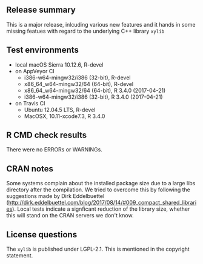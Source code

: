 ## Release summary

This is a major release, inlcuding various new features 
and it hands in some missing featues with regard 
to the underlying C++ library `xylib`

## Test environments
* local macOS Sierra 10.12.6, R-devel
* on AppVeyor CI
    * i386-w64-mingw32/i386 (32-bit), R-devel
    * x86_64_w64-mingw32/64 (64-bit), R-devel
    * x86_64_w64-mingw32/64 (64-bit), R 3.4.0 (2017-04-21)
    * i386-w64-mingw32/i386 (32-bit), R 3.4.0 (2017-04-21)
* on Travis CI
  * Ubuntu 12.04.5 LTS, R-devel
  * MacOSX, 10.11-xcode7.3, R 3.4.0

## R CMD check results
There were no ERRORs or WARNINGs.

## CRAN notes

Some systems complain about the installed package size due to 
a large libs directory after the compilation. We tried 
to overcome this by following the suggestions made
by Dirk Eddelbuettel (http://dirk.eddelbuettel.com/blog/2017/08/14/#009_compact_shared_libraries). 
Local tests indicate a signficant reduction of the library 
size, whether this will stand on the CRAN servers we don't know. 

## License questions

The `xylib` is published under LGPL-2.1. This is mentioned in the copyright statement.
